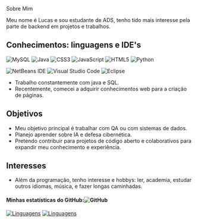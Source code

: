 Sobre Mim

Meu nome é Lucas e sou estudante de ADS, tenho tido mais interesse pela parte de backend em projetos e trabalhos.

## Conhecimentos: linguagens e IDE's

![MySQL](https://img.shields.io/badge/mysql-4479A1.svg?style=for-the-badge&logo=mysql&logoColor=white)
![Java](https://img.shields.io/badge/java-%23ED8B00.svg?style=for-the-badge&logo=openjdk&logoColor=white)
![CSS3](https://img.shields.io/badge/css3-%231572B6.svg?style=for-the-badge&logo=css3&logoColor=white)
![JavaScript](https://img.shields.io/badge/javascript-%23323330.svg?style=for-the-badge&logo=javascript&logoColor=%23F7DF1E)
![HTML5](https://img.shields.io/badge/html5-%23E34F26.svg?style=for-the-badge&logo=html5&logoColor=white)
![Python](https://img.shields.io/badge/Python-0D1117?style=for-the-badge&logo=python)&nbsp;

![NetBeans IDE](https://img.shields.io/badge/NetBeansIDE-1B6AC6.svg?style=for-the-badge&logo=apache-netbeans-ide&logoColor=white)
![Visual Studio Code](https://img.shields.io/badge/Visual%20Studio%20Code-0078d7.svg?style=for-the-badge&logo=visual-studio-code&logoColor=white)
![Eclipse](https://img.shields.io/badge/Eclipse-FE7A16.svg?style=for-the-badge&logo=Eclipse&logoColor=white)


- Trabalho constantemente com java e SQL.
- Recentemente, comecei a adquirir conhecimentos web para a criação de páginas.

## Objetivos

- Meu objetivo principal é trabalhar com QA ou com sistemas de dados.
- Planejo aprender sobre IA e defesa cibernética.
- Pretendo contribuir para projetos de código aberto e colaborativos para expandir meu conhecimento e experiência.

## Interesses

- Além da programação, tenho interesse e hobbys: ler, academia, estudar outros idiomas, música, e fazer longas caminhadas.



#### Minhas estatísticas do GitHub:![GitHub](https://img.shields.io/badge/github-%23121011.svg?style=for-the-badge&logo=github&logoColor=white)  

[![Linguagens](https://github-readme-stats.vercel.app/api?username=LucasCaldara&show_icons=true&locale=pt-BR&&theme=dark)](https://github.com/arthurgalanti?tab=repositories)
[![Linguagens](https://github-readme-stats.vercel.app/api/top-langs/?username=LucasCaldara&layout=compact&locale=pt-BR&&theme=dark)](https://github.com/arthurgalanti?tab=repositories)
